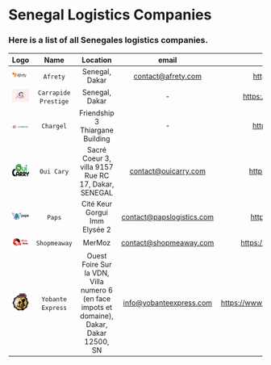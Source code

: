 # Senegal Logistics Companies
### Here is a list of all Senegales logistics companies.

|             Logo              |         Name         |                                          Location                                          |           email           |                 website                  |            phone            |
|:-----------------------------:|:--------------------:|:------------------------------------------------------------------------------------------:|:-------------------------:|:----------------------------------------:|:---------------------------:|
| ![img.png]( assets/img_2.png) |       `Afrety`       |                                       Senegal, Dakar                                       |    contact@afrety.com     |         https://www.afrety.com/          |          338644037          |
| ![img.png](assets/img_6.png)  | `Carrapide Prestige` |                                       Senegal, Dakar                                       |             -             |     https://carrapideprestige.com/       |        221338200666         |
| ![img.png]( assets/img_1.png) |      `Chargel`       |                              Friendship 3 Thiargane Building                               |             -             |         https://www.chargel.me/          |          339232222          |
| ![img.png]( assets/img_4.png) |      `Oui Cary`      |                    Sacré Coeur 3, villa 9157 Rue RC 17, Dakar, SENEGAL                     |   contact@ouicarry.com    |        https://www.ouicarry.com/         |        221774661616         |
|  ![img.png](assets/img.png)   |        `Paps`        |                               Cité Keur Gorgui Imm Elysée 2                                | contact@papslogistics.com |        https://papslogistics.com/        |        221339232323         |
| ![img.png]( assets/img_3.png) |     `Shopmeaway`     |                                           MerMoz                                           |  contact@shopmeaway.com   |       https://www.shopmeaway.com/        |              -              |
| ![img.png]( assets/img_5.png) |  `Yobante Express`   | Ouest Foire Sur la VDN, Villa numero 6 (en face impots et domaine), Dakar, Dakar 12500, SN | info@yobanteexpress.com   | https://www.yobanteexpress.com/#/accueil | 221338248142 - 221785327909 |
